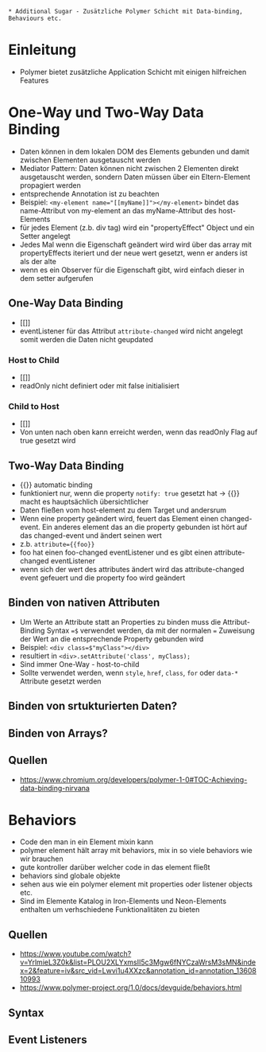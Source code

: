 
    * Additional Sugar - Zusätzliche Polymer Schicht mit Data-binding, Behaviours etc.

# Einleitung

- Polymer bietet zusätzliche Application Schicht mit einigen hilfreichen Features


# One-Way und Two-Way Data Binding

- Daten können in dem lokalen DOM des Elements gebunden und damit zwischen Elementen ausgetauscht werden
- Mediator Pattern: Daten können nicht zwischen 2 Elementen direkt ausgetauscht werden, sondern Daten müssen über ein Eltern-Element propagiert werden
- entsprechende Annotation ist zu beachten
- Beispiel: `<my-element name="[[myName]]"></my-element>` bindet das name-Attribut von my-element an das myName-Attribut des host-Elements
- für jedes Element (z.b. div tag) wird ein "propertyEffect" Object und ein Setter angelegt
- Jedes Mal wenn die Eigenschaft geändert wird wird über das array mit propertyEffects iteriert und der neue wert gesetzt, wenn er anders ist als der alte
- wenn es ein Observer für die Eigenschaft gibt, wird einfach dieser in dem setter aufgerufen


## One-Way Data Binding

- [[]]
- eventListener für das Attribut `attribute-changed` wird nicht angelegt somit werden die Daten nicht geupdated

### Host to Child

- [[]]
- readOnly nicht definiert oder mit false initialisiert


### Child to Host

- [[]]
- Von unten nach oben kann erreicht werden, wenn das readOnly Flag auf true gesetzt wird


## Two-Way Data Binding

- {{}} automatic binding
- funktioniert nur, wenn die property `notify: true` gesetzt hat -> {{}} macht es hauptsächlich übersichtlicher
- Daten fließen vom host-element zu dem Target und andersrum
- Wenn eine property geändert wird, feuert das Element einen changed-event. Ein anderes element das an die property gebunden ist hört auf das changed-event und ändert seinen wert
- z.b. `attribute={{foo}}`
- foo hat einen foo-changed eventListener und es gibt einen attribute-changed eventListener
- wenn sich der wert des attributes ändert wird das attribute-changed event gefeuert und die property foo wird geändert


## Binden von nativen Attributen

- Um Werte an Attribute statt an Properties zu binden muss die Attribut-Binding Syntax `=$` verwendet werden, da mit der normalen `=` Zuweisung der Wert an die entsprechende Property gebunden wird
- Beispiel: `<div class=$"myClass"></div>`
- resultiert in `<div>.setAttribute('class', myClass);`
- Sind immer One-Way - host-to-child
- Sollte verwendet werden, wenn `style`, `href`, `class`, `for` oder `data-*` Attribute gesetzt werden


## Binden von srtukturierten Daten?
## Binden von Arrays?


## Quellen

- https://www.chromium.org/developers/polymer-1-0#TOC-Achieving-data-binding-nirvana


# Behaviors

- Code den man in ein Element mixin kann
- polymer element hält array mit behaviors, mix in so viele behaviors wie wir brauchen
- gute kontroller darüber welcher code in das element fließt
- behaviors sind globale objekte
- sehen aus wie ein polymer element mit properties oder listener objects etc.
- Sind im Elemente Katalog in Iron-Elements und Neon-Elements enthalten um verhschiedene Funktionalitäten zu bieten


## Quellen

- https://www.youtube.com/watch?v=YrlmieL3Z0k&list=PLOU2XLYxmsII5c3Mgw6fNYCzaWrsM3sMN&index=2&feature=iv&src_vid=Lwvi1u4XXzc&annotation_id=annotation_1360810993
- https://www.polymer-project.org/1.0/docs/devguide/behaviors.html


## Syntax


## Event Listeners


